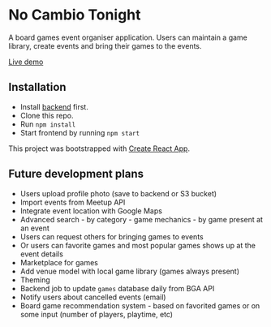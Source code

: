 # No Cambio Tonight

A board games event organiser application. Users can maintain a game library, create events and bring their games to the events.

[Live demo](https://no-cambio-tonight.netlify.com/)

## Installation

- Install [backend](https://github.com/szib/no-cambio-tonight-backend) first.
- Clone this repo.
- Run `npm install`
- Start frontend by running `npm start`

This project was bootstrapped with [Create React App](https://github.com/facebook/create-react-app).

## Future development plans

- Users upload profile photo (save to backend or S3 bucket)
- Import events from Meetup API
- Integrate event location with Google Maps
- Advanced search - by category - game mechanics - by game present at an event
- Users can request others for bringing games to events
- Or users can favorite games and most popular games shows up at the event details
- Marketplace for games
- Add venue model with local game library (games always present)
- Theming
- Backend job to update `games` database daily from BGA API
- Notify users about cancelled events (email)
- Board game recommendation system - based on favorited games or on some input (number of players, playtime, etc)
